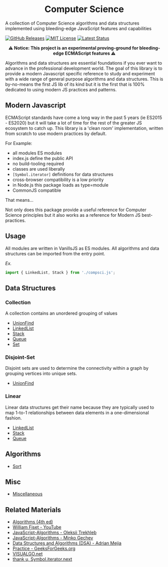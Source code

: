 <h1 align="center">Computer Science</h1>

A collection of Computer Science algorithms and data structures implemented using bleeding-edge JavaScript features and capabilities 

[![GitHub Releases](https://badgen.net/github/tag/vanillaes/computer-science)](https://github.com/vanillaes/computer-science/releases)
[![MIT License](https://badgen.net/github/license/vanillaes/computer-science)](https://raw.githubusercontent.com/vanillaes/computer-science/master/LICENSE)
[![Latest Status](https://github.com/vanillaes/computer-science/workflows/Latest/badge.svg)](https://github.com/vanillaes/computer-science/actions)
<!-- [![NPM Release](https://badgen.net/npm/v/computer-science)](https://www.npmjs.com/package/computer-science) -->
<!-- [![Bundlephobia](https://badgen.net/bundlephobia/minzip/computer-science)](https://bundlephobia.com/result?p=computer-science) -->
<!-- [![Release Status](https://github.com/vanillaes/computer-science/workflows/Release/badge.svg)](https://github.com/vanillaes/computer-science/actions) -->

<p align="center"><strong>⚠️ Notice: This project is an experimental proving-ground for bleeding-edge ECMAScript features ⚠️</strong></p>

Algorithms and data structures are essential foundations if you ever want to advance in the professional development world. The goal of this library is to provide a modern Javascript specific reference to study and experiment with a wide range of general purpose algorithms and data structures. This is by-no-means the first JS lib of its kind but it is the first that is 100% dedicated to using modern JS practices and patterns.

## Modern Javascript

ECMAScript standards have come a long way in the past 5 years (ie ES2015 - ES2020) but it will take a lot of time for the rest of the greater JS ecosystem to catch up. This library is a 'clean room' implementation, written from scratch to use modern practices by default.

For Example:

- all modules ES modules
- index.js define the public API
- no build-tooling required
- classes are used liberally 
- `[Symbol.iterator]` definitions for data structures
- cross-browser compatibility is a low priority
- in Node.js this package loads as type=module
- CommonJS compatible

That means...

Not only does this package provide a useful reference for Computer Science principles but it also works as a reference for Modern JS best-practices.  

## Usage

All modules are written in VanillsJS as ES modules. All algorithms and data structures can be imported from the entry point.

*Ex.*

```javascript
import { LinkedList, Stack } from './compsci.js';
```

## Data Structures

### Collection

A collection contains an unordered grouping of values

- [UnionFind][]
- [LinkedList][]
- [Stack][]
- [Queue][]
- [Set][]

### Disjoint-Set

Disjoint sets are used to determine the connectivity within a graph by grouping vertices into unique sets.

- [UnionFind][]

### Linear

Linear data structures get their name because they are typically used to map 1-to-1 relationships between data elements in a one-dimensional fashion.

- [LinkedList][]
- [Stack][]
- [Queue][]

[Set]: ./docs/set.md
[UnionFind]: ./docs/union-find.md
[LinkedList]: ./docs/linked-list.md
[Stack]: ./docs/stack.md
[Queue]: ./docs/queue.md

## Algorithms

- [Sort][]


[Sort]: ./docs/sort.md

## Misc

- [Miscellaneous][]

[Miscellaneous]: ./docs/misc.md

## Related Materials

- [Algorithms (4th ed)][]
- [William Fiset - YouTube][]
- [JavaScript-Algorithms - Oleksii Trekhleb][]
- [JavaScript-Algorithms - Minko Gechev][]
- [Data Structures and Algorithms (DSA) - Adrian Mejia][]
- [Practice - GeeksForGeeks.org][]
- [VISUALGO.net][]
- [thank u, Symbol.iterator.next][]

[Algorithms (4th ed)]: https://algs4.cs.princeton.edu/home/
[William Fiset - YouTube]: https://www.youtube.com/channel/UCD8yeTczadqdARzQUp29PJw
[JavaScript-Algorithms - Oleksii Trekhleb]: https://github.com/trekhleb/javascript-algorithms
[JavaScript-Algorithms - Minko Gechev]: https://github.com/mgechev/javascript-algorithms
[Data Structures and Algorithms (DSA) - Adrian Mejia]: https://adrianmejia.com/categories/coding/data-structures-and-algorithms-dsa/
[Practice - GeeksForGeeks.org]: https://practice.geeksforgeeks.org/
[VISUALGO.net]: https://visualgo.net/en
[thank u, Symbol.iterator.next]: https://medium.com/front-end-weekly/thank-u-symbol-iterator-next-aef9f09ff78
